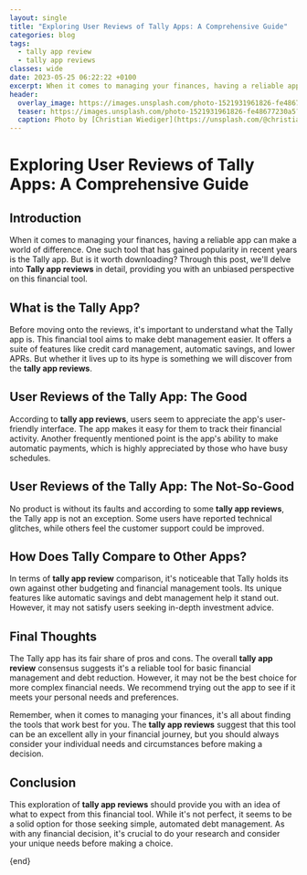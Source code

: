 ```yaml
---
layout: single
title: "Exploring User Reviews of Tally Apps: A Comprehensive Guide"
categories: blog
tags:
  - tally app review
  - tally app reviews
classes: wide
date: 2023-05-25 06:22:22 +0100
excerpt: When it comes to managing your finances, having a reliable app can make a world of difference.
header:
  overlay_image: https://images.unsplash.com/photo-1521931961826-fe48677230a5?crop=entropy&cs=tinysrgb&fit=max&fm=jpg&ixid=M3w0Nzk0ODB8MHwxfHNlYXJjaHwzfHx0YWxseSUyMGFwcCUyMHJldmlldyUyQyUyMHRhbGx5JTIwYXBwJTIwcmV2aWV3c3xlbnwwfDB8fHwxNjkwMzc3Nzk1fDA&ixlib=rb-4.0.3&q=80&w=1080
  teaser: https://images.unsplash.com/photo-1521931961826-fe48677230a5?crop=entropy&cs=tinysrgb&fit=max&fm=jpg&ixid=M3w0Nzk0ODB8MHwxfHNlYXJjaHwzfHx0YWxseSUyMGFwcCUyMHJldmlldyUyQyUyMHRhbGx5JTIwYXBwJTIwcmV2aWV3c3xlbnwwfDB8fHwxNjkwMzc3Nzk1fDA&ixlib=rb-4.0.3&q=80&w=400
  caption: Photo by [Christian Wiediger](https://unsplash.com/@christianw?utm_source=peoplecounter&utm_medium=referral) on [Unsplash](https://unsplash.com/?utm_source=peoplecounter&utm_medium=referral)
---
```


# Exploring User Reviews of Tally Apps: A Comprehensive Guide

## Introduction

When it comes to managing your finances, having a reliable app can make a world of difference. One such tool that has gained popularity in recent years is the Tally app. But is it worth downloading? Through this post, we'll delve into **Tally app reviews** in detail, providing you with an unbiased perspective on this financial tool.

## What is the Tally App?

Before moving onto the reviews, it's important to understand what the Tally app is. This financial tool aims to make debt management easier. It offers a suite of features like credit card management, automatic savings, and lower APRs. But whether it lives up to its hype is something we will discover from the **tally app reviews**.

## User Reviews of the Tally App: The Good

According to **tally app reviews**, users seem to appreciate the app's user-friendly interface. The app makes it easy for them to track their financial activity. Another frequently mentioned point is the app's ability to make automatic payments, which is highly appreciated by those who have busy schedules.

## User Reviews of the Tally App: The Not-So-Good

No product is without its faults and according to some **tally app reviews**, the Tally app is not an exception. Some users have reported technical glitches, while others feel the customer support could be improved.

## How Does Tally Compare to Other Apps?

In terms of **tally app review** comparison, it's noticeable that Tally holds its own against other budgeting and financial management tools. Its unique features like automatic savings and debt management help it stand out. However, it may not satisfy users seeking in-depth investment advice.

## Final Thoughts

The Tally app has its fair share of pros and cons. The overall **tally app review** consensus suggests it's a reliable tool for basic financial management and debt reduction. However, it may not be the best choice for more complex financial needs. We recommend trying out the app to see if it meets your personal needs and preferences.

Remember, when it comes to managing your finances, it's all about finding the tools that work best for you. The **tally app reviews** suggest that this tool can be an excellent ally in your financial journey, but you should always consider your individual needs and circumstances before making a decision.

## Conclusion

This exploration of **tally app reviews** should provide you with an idea of what to expect from this financial tool. While it's not perfect, it seems to be a solid option for those seeking simple, automated debt management. As with any financial decision, it's crucial to do your research and consider your unique needs before making a choice.

{end}
